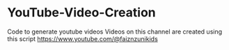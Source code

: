 # YouTube-Video-Creation
Code to generate youtube videos
Videos on this channel are created using this script https://www.youtube.com/@faiznzunikids

